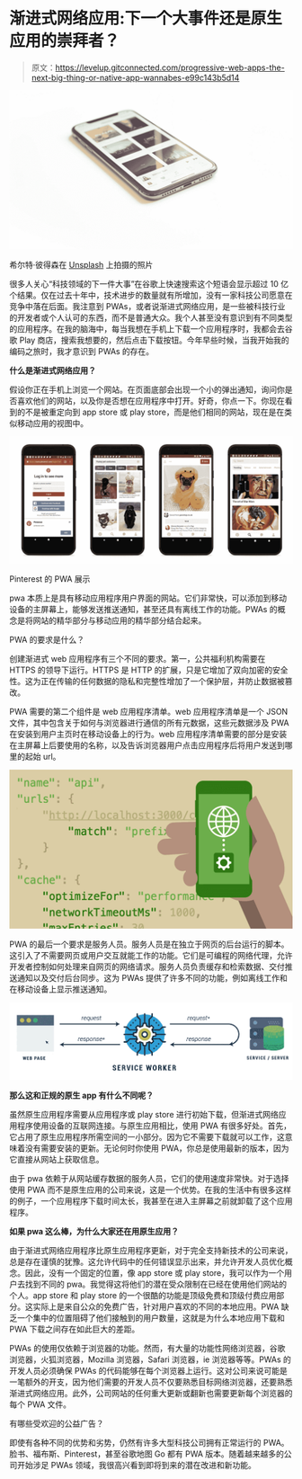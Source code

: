 # 渐进式网络应用:下一个大事件还是原生应用的崇拜者？

> 原文：<https://levelup.gitconnected.com/progressive-web-apps-the-next-big-thing-or-native-app-wannabes-e99c143b5d14>

![](img/bf7e8ecb0f2da8820cf159667a3e00bb.png)

希尔特·彼得森在 [Unsplash](https://unsplash.com?utm_source=medium&utm_medium=referral) 上拍摄的照片

很多人关心“科技领域的下一件大事”在谷歌上快速搜索这个短语会显示超过 10 亿个结果。仅在过去十年中，技术进步的数量就有所增加，没有一家科技公司愿意在竞争中落在后面。我注意到 PWAs，或者说渐进式网络应用，是一些被科技行业的开发者或个人认可的东西，而不是普通大众。我个人甚至没有意识到有不同类型的应用程序。在我的脑海中，每当我想在手机上下载一个应用程序时，我都会去谷歌 Play 商店，搜索我想要的，然后点击下载按钮。今年早些时候，当我开始我的编码之旅时，我才意识到 PWAs 的存在。

**什么是渐进式网络应用？**

假设你正在手机上浏览一个网站。在页面底部会出现一个小的弹出通知，询问你是否喜欢他们的网站，以及你是否想在应用程序中打开。好奇，你点一下。你现在看到的不是被重定向到 app store 或 play store，而是他们相同的网站，现在是在类似移动应用的视图中。

![](img/e29ad772f6bf06cdc715991299ef72e4.png)

Pinterest 的 PWA 展示

pwa 本质上是具有移动应用程序用户界面的网站。它们非常快，可以添加到移动设备的主屏幕上，能够发送推送通知，甚至还具有离线工作的功能。PWAs 的概念是将网站的精华部分与移动应用的精华部分结合起来。

PWA 的要求是什么？

创建渐进式 web 应用程序有三个不同的要求。第一，公共福利机构需要在 HTTPS 的领导下运行。HTTPS 是 HTTP 的扩展，只是它增加了双向加密的安全性。这为正在传输的任何数据的隐私和完整性增加了一个保护层，并防止数据被篡改。

PWA 需要的第二个组件是 web 应用程序清单。web 应用程序清单是一个 JSON 文件，其中包含关于如何与浏览器进行通信的所有元数据，这些元数据涉及 PWA 在安装到用户主页时在移动设备上的行为。web 应用程序清单需要的部分是安装在主屏幕上后要使用的名称，以及告诉浏览器用户点击应用程序后将用户发送到哪里的起始 url。

![](img/3b1972865fb4a689304043e30fbba6d5.png)

PWA 的最后一个要求是服务人员。服务人员是在独立于网页的后台运行的脚本。这引入了不需要网页或用户交互就能工作的功能。它们是可编程的网络代理，允许开发者控制如何处理来自网页的网络请求。服务人员负责缓存和检索数据、交付推送通知以及交付后台同步。这为 PWAs 提供了许多不同的功能，例如离线工作和在移动设备上显示推送通知。

![](img/fe328499048fb8b7dbb99d771a7baea7.png)

**那么这和正规的原生 app 有什么不同呢？**

虽然原生应用程序需要从应用程序或 play store 进行初始下载，但渐进式网络应用程序使用设备的互联网连接。与原生应用相比，使用 PWA 有很多好处。首先，它占用了原生应用程序所需空间的一小部分。因为它不需要下载就可以工作，这意味着没有需要安装的更新。无论何时你使用 PWA，你总是使用最新的版本，因为它直接从网站上获取信息。

由于 pwa 依赖于从网站缓存数据的服务人员，它们的使用速度非常快。对于选择使用 PWA 而不是原生应用的公司来说，这是一个优势。在我的生活中有很多这样的例子，一个应用程序下载时间太长，我甚至在进入主屏幕之前就卸载了这个应用程序。

**如果 pwa 这么棒，为什么大家还在用原生应用？**

由于渐进式网络应用程序比原生应用程序更新，对于完全支持新技术的公司来说，总是存在谨慎的犹豫。这允许代码中的任何错误显示出来，并允许开发人员优化概念。因此，没有一个固定的位置，像 app store 或 play store，我可以作为一个用户去找到不同的 pwa。我觉得这将他们的潜在受众限制在已经在使用他们网站的个人。app store 和 play store 的一个很酷的功能是顶级免费和顶级付费应用部分。这实际上是来自公众的免费广告，针对用户喜欢的不同的本地应用。PWA 缺乏一个集中的位置阻碍了他们接触到的用户数量，这就是为什么本地应用下载和 PWA 下载之间存在如此巨大的差距。

PWAs 的使用仅依赖于浏览器的功能。然而，有大量的功能性网络浏览器，谷歌浏览器，火狐浏览器，Mozilla 浏览器，Safari 浏览器，ie 浏览器等等。PWAs 的开发人员必须确保 PWAs 的代码能够在每个浏览器上运行。这对公司来说可能是一笔额外的开支，因为他们需要的开发人员不仅要熟悉目标网络浏览器，还要熟悉渐进式网络应用。此外，公司网站的任何重大更新或翻新也需要更新每个浏览器的每个 PWA 文件。

有哪些受欢迎的公益广告？

即使有各种不同的优势和劣势，仍然有许多大型科技公司拥有正常运行的 PWA。脸书、福布斯、Pinterest，甚至谷歌地图 Go 都有 PWA 版本。随着越来越多的公司开始涉足 PWAs 领域，我很高兴看到即将到来的潜在改进和新功能。
